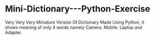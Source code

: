 # Mini-Dictionary---Python-Exercise
Very Very Very Miniature Version Of Dictionary Made Using Python, it shows meaning of only 4 words namely Camera. Mobile. Laptop and Adapter.
